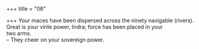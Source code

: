 +++
title = "08"

+++
Your maces have been dispersed across the ninety navigable (rivers). Great is your virile power, Indra; force has been placed in your  
two arms.  
– They cheer on your sovereign power.  